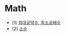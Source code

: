 # Math
* (1) [최대공약수, 최소공배수](https://github.com/kHeNoTbB/Algorithm/blob/master/Math/%EC%B5%9C%EB%8C%80%EA%B3%B5%EC%95%BD%EC%88%98%2C%20%EC%B5%9C%EC%86%8C%EA%B3%B5%EB%B0%B0%EC%88%98.md)
* (2) [소수](https://github.com/kHeNoTbB/Algorithm/blob/master/Math/%EC%86%8C%EC%88%98.md)
